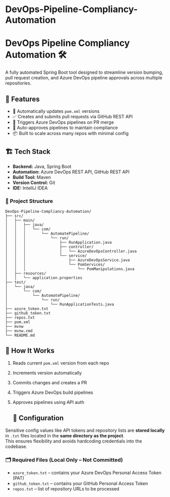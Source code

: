 # DevOps-Pipeline-Compliancy-Automation

# DevOps Pipeline Compliancy Automation 🛠️

A fully automated Spring Boot tool designed to streamline version bumping, pull request creation, and Azure DevOps pipeline approvals across multiple repositories.

## 🚀 Features

- 🔁 Automatically updates `pom.xml` versions
- ✅ Creates and submits pull requests via GitHub REST API
- 🔄 Triggers Azure DevOps pipelines on PR merge
- 🤖 Auto-approves pipelines to maintain compliance
- 📦 Built to scale across many repos with minimal config

## 🏗️ Tech Stack

- **Backend:** Java, Spring Boot
- **Automation:** Azure DevOps REST API, GitHub REST API
- **Build Tool:** Maven
- **Version Control:** Git
- **IDE:** IntelliJ IDEA

### 📁 Project Structure

```text
DevOps-Pipeline-Compliancy-Automation/
├── src/
│   ├── main/
│   │   ├── java/
│   │   │   └── com/
│   │   │       └── AutomatePipeline/
│   │   │           └── run/
│   │   │               ├── RunApplication.java
│   │   │               ├── controller/
│   │   │               │   └── AzureDevOpsController.java
│   │   │               └── service/
│   │   │                   ├── AzureDevOpsService.java
│   │   │                   └── PomServices/
│   │   │                       └── PomManipulations.java
│   ├── resources/
│   │   └── application.properties
├── test/
│   └── java/
│       └── com/
│           └── AutomatePipeline/
│               └── run/
│                   └── RunApplicationTests.java
├── azure_token.txt
├── github_token.txt
├── repos.txt
├── pom.xml
├── mvnw
├── mvnw.cmd
└── README.md
```


## 🧪 How It Works

1. Reads current `pom.xml` version from each repo
2. Increments version automatically
3. Commits changes and creates a PR
4. Triggers Azure DevOps build pipelines
5. Approves pipelines using API auth

   ## 🔧 Configuration

Sensitive config values like API tokens and repository lists are **stored locally** in `.txt` files located in the **same directory as the project**.  
This ensures flexibility and avoids hardcoding credentials into the codebase.

### 🗂️ Required Files (Local Only – Not Committed)

- `azure_token.txt` – contains your Azure DevOps Personal Access Token (PAT)
- `github_token.txt` – contains your GitHub Personal Access Token
- `repos.txt` – list of repository URLs to be processed
